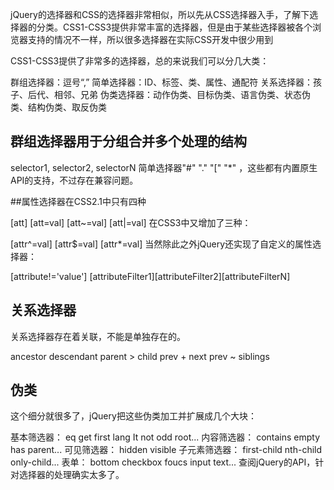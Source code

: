 jQuery的选择器和CSS的选择器非常相似，所以先从CSS选择器入手，了解下选择器的分类。CSS1-CSS3提供非常丰富的选择器，但是由于某些选择器被各个浏览器支持的情况不一样，所以很多选择器在实际CSS开发中很少用到

CSS1-CSS3提供了非常多的选择器，总的来说我们可以分几大类：

群组选择器：逗号“,”
简单选择器：ID、标签、类、属性、通配符
关系选择器：孩子、后代、相邻、兄弟
伪类选择器：动作伪类、目标伪类、语言伪类、状态伪类、结构伪类、取反伪类

## 群组选择器用于分组合并多个处理的结构

selector1, selector2, selectorN
简单选择器"#"  "."  "["   "*"  ，这些都有内置原生API的支持，不过存在兼容问题。

##属性选择器在CSS2.1中只有四种

[att] [att=val] [att~=val] [att|=val]
在CSS3中又增加了三种：

[attr^=val] [attr$=val] [attr*=val]
当然除此之外jQuery还实现了自定义的属性选择器：

[attribute!='value']
[attributeFilter1][attributeFilter2][attributeFilterN]
## 关系选择器

关系选择器存在着关联，不能是单独存在的。

ancestor descendant
parent > child
prev + next
prev ~ siblings
## 伪类

这个细分就很多了，jQuery把这些伪类加工并扩展成几个大块：

基本筛选器： eq get first lang It not odd root...
内容筛选器： contains empty has parent...
可见筛选器： hidden visible
子元素筛选器： first-child nth-child only-child...
表单： bottom checkbox foucs input text...
查阅jQuery的API，针对选择器的处理确实太多了。